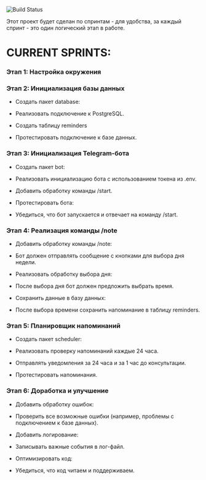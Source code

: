 ![Build Status](https://github.com/piftai/mindfulBot/workflows/go/badge.svg)

Этот проект будет сделан по спринтам - для удобства,
за каждый спринт - это один логический этап в работе.

<h1> CURRENT SPRINTS: </h1>

### Этап 1: Настройка окружения

### Этап 2: Инициализация базы данных
- Создать пакет database:

- Реализовать подключение к PostgreSQL.

- Создать таблицу reminders

- Протестировать подключение к базе данных.

### Этап 3: Инициализация Telegram-бота
- Создать пакет bot:

- Реализовать инициализацию бота с использованием токена из .env.

- Добавить обработку команды /start.

- Протестировать бота:

- Убедиться, что бот запускается и отвечает на команду /start.

### Этап 4: Реализация команды /note
- Добавить обработку команды /note:

- Бот должен отправлять сообщение с кнопками для выбора дня недели.

- Реализовать обработку выбора дня:

- После выбора дня бот должен предложить выбрать время.

- Сохранить данные в базу данных:

- После выбора времени сохранить напоминание в таблицу reminders.

### Этап 5: Планировщик напоминаний
- Создать пакет scheduler:

- Реализовать проверку напоминаний каждые 24 часа.

- Отправлять уведомления за 24 часа и за 1 час до консультации.

- Протестировать напоминания.

### Этап 6: Доработка и улучшение
- Добавить обработку ошибок:

- Проверить все возможные ошибки (например, проблемы с подключением к базе данных).

- Добавить логирование:

- Записывать важные события в лог-файл.

- Оптимизировать код:

- Убедиться, что код читаем и поддерживаем.
